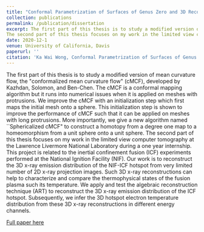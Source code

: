 ```yaml
---
title: "Conformal Parametrization of Surfaces of Genus Zero and 3D Reconstruction of Nuclear Fusion Hotspots"
collection: publications
permalink: /publication/dissertation
excerpt: The first part of this thesis is to study a modified version of mean curvature flow, the "conformalized mean curvature flow" (cMCF), developed by Kazhdan, Solomon, and Ben-Chen. The cMCF is a conformal mapping algorithm but it runs into numerical issues when it is applied on meshes with protrusions. We improve the cMCF with an initialization step which first maps the initial mesh onto a sphere. This initialization step is shown to improve the performance of cMCF such that it can be applied on meshes with long protrusions. More importantly, we give a new algorithm named ``Sphericalized cMCF" to construct a homotopy from a degree one map to a homeomorphism from a unit sphere onto a unit sphere. 
The second part of this thesis focuses on my work in the limited view computer tomography at the Lawrence Livermore National Laboratory during a one year internship. This project is related to the inertial confinement fusion (ICF) experiments performed at the National Ignition Facility (NIF). Our work is to reconstruct the 3D x-ray emission distribution of the NIF-ICF hotspot from very limited number of 2D x-ray projection images. Such 3D x-ray reconstructions can help to characterize and compare the thermophysical states of the fusion plasma such its temperature. We apply and test the algebraic reconstruction technique (ART) to reconstruct the 3D x-ray emission distribution of the ICF hotspot. Subsequently, we infer the 3D hotspot electron temperature distribution from these 3D x-ray reconstructions in different energy channels.
date: 2020-12-1
venue: University of California, Davis
paperurl: ''
citation: 'Ka Wai Wong, Conformal Parametrization of Surfaces of Genus Zero and 3D Reconstruction of Nuclear Fusion Hotspots, UC Davis Dissertation, (2020).'
---
```

The first part of this thesis is to study a modified version of mean curvature flow, the "conformalized mean curvature flow" (cMCF), developed by Kazhdan, Solomon, and Ben-Chen. The cMCF is a conformal mapping algorithm but it runs into numerical issues when it is applied on meshes with protrusions. We improve the cMCF with an initialization step which first maps the initial mesh onto a sphere. This initialization step is shown to improve the performance of cMCF such that it can be applied on meshes with long protrusions. More importantly, we give a new algorithm named ``Sphericalized cMCF" to construct a homotopy from a degree one map to a homeomorphism from a unit sphere onto a unit sphere. 
The second part of this thesis focuses on my work in the limited view computer tomography at the Lawrence Livermore National Laboratory during a one year internship. This project is related to the inertial confinement fusion (ICF) experiments performed at the National Ignition Facility (NIF). Our work is to reconstruct the 3D x-ray emission distribution of the NIF-ICF hotspot from very limited number of 2D x-ray projection images. Such 3D x-ray reconstructions can help to characterize and compare the thermophysical states of the fusion plasma such its temperature. We apply and test the algebraic reconstruction technique (ART) to reconstruct the 3D x-ray emission distribution of the ICF hotspot. Subsequently, we infer the 3D hotspot electron temperature distribution from these 3D x-ray reconstructions in different energy channels.

[Full paper here](http://karrywong.github.io/files/Dissertation-compressed.pdf)
